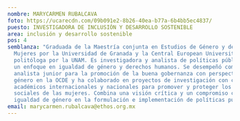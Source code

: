 ```yaml
---
nombre: MARYCARMEN RUBALCAVA
foto: https://ucarecdn.com/09b091e2-8b26-40ea-b77a-6b4bb5ec4837/
puesto: INVESTIGADORA DE INCLUSIÓN Y DESARROLLO SOSTENIBLE
area: inclusión y desarrollo sostenible
pos: 4
semblanza: "Graduada de la Maestría conjunta en Estudios de Género y de las
  Mujeres por la Universidad de Granada y la Central European University, y
  politóloga por la UNAM. Es investigadora y analista de políticas públicas con
  un enfoque en igualdad de género y derechos humanos. Se desempeñó como
  analista junior para la promoción de la buena gobernanza con perspectiva de
  género en la OCDE y ha colaborado en proyectos de investigación con centros
  académicos internacionales y nacionales para promover y proteger los derechos
  sociales de las mujeres. Combina una visión crítica y un compromiso con la
  igualdad de género en la formulación e implementación de políticas públicas. "
email: marycarmen.rubalcava@ethos.org.mx
---
```

